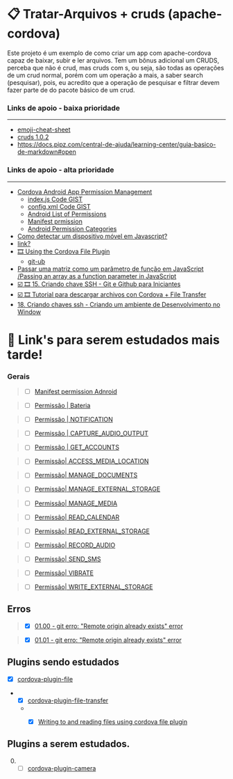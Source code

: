 # :clipboard: Tratar-Arquivos + cruds (apache-cordova)
Este projeto é um exemplo de como criar um app com apache-cordova capaz de baixar, subir e ler arquivos. Tem um bônus adicional um CRUDS, perceba que não é crud, mas cruds com s,
ou seja, são todas as operações de um crud normal, porém com um operação a mais, a saber search (pesquisar), pois, eu acredito que a operação de pesquisar e filtrar devem fazer parte de do pacote
básico de um crud.


### **Links de apoio - baixa prioridade**
---
- [emoji-cheat-sheet](https://github.com/ikatyang/emoji-cheat-sheet)
- [cruds 1.0.2](https://github.com/H7W/CRUDS-v1.0.2/edit/master/README.md)
- <https://docs.pipz.com/central-de-ajuda/learning-center/guia-basico-de-markdown#open>

### **Links de apoio - alta prioridade**
------
- [Cordova Android App Permission Management](https://youtu.be/W47ZJ1vgqqI)
   - [index.js Code GIST](https://gist.github.com/prof3ssorSt3v3/f4751a1afc8902dad42c2b8ed8b33fbd)
   - [config.xml Code GIST](https://gist.github.com/prof3ssorSt3v3/ef8ef201cba34e6002b633e4f842a8c9)
   - [Android List of Permissions](https://developer.android.com/reference/android/Manifest.permission)
   - [Manifest prmission](https://developer.android.com/reference/android/Manifest.permission)
   - [Android Permission Categories](https://developer.android.com/guide/topics/permissions/overview#normal-dangerous)
- [Como detectar um dispositivo móvel em Javascript?](https://pt.stackoverflow.com/questions/194988/como-detectar-um-dispositivo-m%C3%B3vel-em-javascript)
- [link?]()
- [:film_strip: Using the Cordova File Plugin](https://www.youtube.com/watch?v=8x-yv7U80wU&ab_channel=SteveGriffith-Prof3ssorSt3v3)
   - [git-ub](https://gist.github.com/prof3ssorSt3v3/2455efaed9f2f98a76449038ccbd3753)
- [Passar uma matriz como um parâmetro de função em JavaScript /Passing an array as a function parameter in JavaScript](https://stackoverflow.com/questions/2856059/passing-an-array-as-a-function-parameter-in-javascript)
- [:ballot_box_with_check: :film_strip: 15. Criando chave SSH - Git e Github para Iniciantes](https://www.youtube.com/watch?v=7YVQLZp1jb0&list=LL&index=59&t=2s&ab_channel=WillianJustenCursos)
- [:ballot_box_with_check: :film_strip: Tutorial para descargar archivos con Cordova + File Transfer](https://www.youtube.com/watch?v=V1LcXKJxckk&list=LL&index=19&t=412s)
- [18. Criando chaves ssh - Criando um ambiente de Desenvolvimento no Window](https://www.youtube.com/watch?v=-0IF3fT4O_8&list=LL&index=62)
# :key: Link's para serem estudados mais tarde!

### **Gerais**
> - [ ] [Manifest permission Adnroid ](https://developer.android.com/reference/android/Manifest.permission.html?hl=zh-tw)

> - [ ] [Permissão | Bateria](https://developer.android.com/reference/android/Manifest.permission?hl=zh-tw#BATTERY_STATS)

> - [ ] [Permissão | NOTIFICATION](https://developer.android.com/reference/android/Manifest.permission?hl=zh-tw#BIND_NOTIFICATION_LISTENER_SERVICE)

> - [ ] [Permissão | CAPTURE_AUDIO_OUTPUT](https://developer.android.com/reference/android/Manifest.permission?hl=zh-tw#CAPTURE_AUDIO_OUTPUT)

> - [ ] [Permissão | GET_ACCOUNTS](https://developer.android.com/reference/android/Manifest.permission?hl=zh-tw#GET_ACCOUNTS)

> - [ ] [Permissão| ACCESS_MEDIA_LOCATION](https://developer.android.com/reference/android/Manifest.permission?hl=zh-tw#ACCESS_MEDIA_LOCATION)

> - [ ] [Permissão| MANAGE_DOCUMENTS](https://developer.android.com/reference/android/Manifest.permission?hl=zh-tw#MANAGE_DOCUMENTS)

> - [ ] [Permissão| MANAGE_EXTERNAL_STORAGE](https://developer.android.com/reference/android/Manifest.permission?hl=zh-tw#MANAGE_EXTERNAL_STORAGE)

> - [ ] [Permissão| MANAGE_MEDIA](https://developer.android.com/reference/android/Manifest.permission?hl=zh-tw#MANAGE_MEDIA)

> - [ ] [Permissão| READ_CALENDAR](https://developer.android.com/reference/android/Manifest.permission?hl=zh-tw#READ_CALENDAR)

> - [ ] [Permissão| READ_EXTERNAL_STORAGE](https://developer.android.com/reference/android/Manifest.permission?hl=zh-tw#READ_EXTERNAL_STORAGE)

> - [ ] [Permissão| RECORD_AUDIO](https://developer.android.com/reference/android/Manifest.permission?hl=zh-tw#RECORD_AUDIO)

> - [ ] [Permissão| SEND_SMS](https://developer.android.com/reference/android/Manifest.permission?hl=zh-tw#SEND_SMS)

> - [ ] [Permissão| VIBRATE](https://developer.android.com/reference/android/Manifest.permission?hl=zh-tw#VIBRATE)

> - [ ] [Permissão| WRITE_EXTERNAL_STORAGE](https://developer.android.com/reference/android/Manifest.permission?hl=zh-tw#WRITE_EXTERNAL_STORAGE)

## Erros

> - [x] [01.00 - git erro: "Remote origin already exists" error](https://www.datree.io/resources/git-error-fatal-remote-origin-already-exists)

> - [x] [01.01 - git erro: "Remote origin already exists" error](https://careerkarma.com/blog/git-fatal-remote-origin-already-exists/)

## Plugins sendo estudados
- [X] [cordova-plugin-file](https://cordova.apache.org/docs/en/10.x/reference/cordova-plugin-file/)

* - [X] [cordova-plugin-file-transfer](https://cordova.apache.org/docs/en/6.x/reference/cordova-plugin-file-transfer/#downloadFile)
   * - [X] [Writing to and reading files using cordova file plugin](https://stackoverflow.com/questions/56125983/writing-to-and-reading-files-using-cordova-file-plugin)




## Plugins a serem estudados.

0. - [ ] [cordova-plugin-camera](https://cordova.apache.org/docs/en/10.x/reference/cordova-plugin-camera/)
